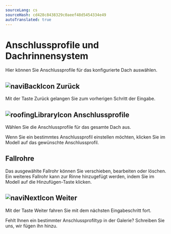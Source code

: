 ```yaml
---
sourceLang: cs
sourceHash: cd428c8438329c0aeef48d5454334e49
autoTranslated: true
---
```


# Anschlussprofile und Dachrinnensystem
Hier können Sie Anschlussprofile für das konfigurierte Dach auswählen.

## ![naviBackIcon](img/backIcon-en.png) Zurück
Mit der Taste Zurück gelangen Sie zum vorherigen Schritt der Eingabe.

## ![roofingLibraryIcon](img/roofingLibraryIcon-en.png) Anschlussprofile
Wählen Sie die Anschlussprofile für das gesamte Dach aus.

Wenn Sie ein bestimmtes Anschlussprofil einstellen möchten, klicken Sie im Modell auf das gewünschte Anschlussprofil.

## Fallrohre
Das ausgewählte Fallrohr können Sie verschieben, bearbeiten oder löschen. Ein weiteres Fallrohr kann zur Rinne hinzugefügt werden, indem Sie im Modell auf die Hinzufügen-Taste klicken.

## ![naviNextIcon](img/nextIcon-en.png) Weiter
Mit der Taste Weiter fahren Sie mit dem nächsten Eingabeschritt fort.

Fehlt Ihnen ein bestimmter Anschlussprofiltyp in der Galerie? Schreiben Sie uns, wir fügen ihn hinzu.